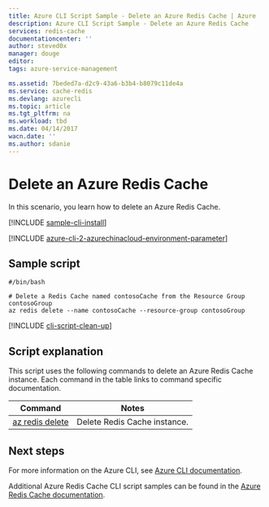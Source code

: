 ```yaml
---
title: Azure CLI Script Sample - Delete an Azure Redis Cache | Azure
description: Azure CLI Script Sample - Delete an Azure Redis Cache
services: redis-cache
documentationcenter: ''
author: steved0x
manager: douge
editor: 
tags: azure-service-management

ms.assetid: 7beded7a-d2c9-43a6-b3b4-b8079c11de4a
ms.service: cache-redis
ms.devlang: azurecli
ms.topic: article
ms.tgt_pltfrm: na
ms.workload: tbd
ms.date: 04/14/2017
wacn.date: ''
ms.author: sdanie
---
```


# Delete an Azure Redis Cache

In this scenario, you learn how to delete an Azure Redis Cache.

[!INCLUDE [sample-cli-install](../../../includes/sample-cli-install.md)]

[!INCLUDE [azure-cli-2-azurechinacloud-environment-parameter](../../includes/azure-cli-2-azurechinacloud-environment-parameter.md)]

## Sample script

```azurecli
#/bin/bash

# Delete a Redis Cache named contosoCache from the Resource Group contosoGroup
az redis delete --name contosoCache --resource-group contosoGroup

```

[!INCLUDE [cli-script-clean-up](../../../includes/redis-cli-script-clean-up.md)]

## Script explanation

This script uses the following commands to delete an Azure Redis Cache instance. Each command in the table links to command specific documentation.

| Command | Notes |
|---|---|
| [az redis delete](https://docs.microsoft.com/cli/azure/redis#delete) | Delete Redis Cache instance. |

## Next steps

For more information on the Azure CLI, see [Azure CLI documentation](https://docs.microsoft.com/cli/azure/overview).

Additional Azure Redis Cache CLI script samples can be found in the [Azure Redis Cache documentation](../cli-samples.md).